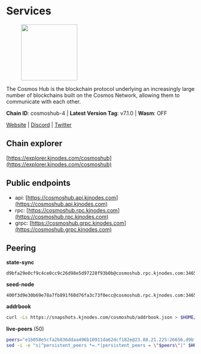 # Services

<figure><img src="https://raw.githubusercontent.com/kj89/testnet_manuals/main/pingpub/logos/cosmoshub.png" width="150" alt=""><figcaption></figcaption></figure>

The Cosmos Hub is the blockchain protocol underlying an  increasingly large number of blockchains built on the  Cosmos Network, allowing them to communicate with each other.

**Chain ID**: cosmoshub-4 | **Latest Version Tag**: v7.1.0 | **Wasm**: OFF

[Website](https://hub.cosmos.network) | [Discord](https://discord.gg/cosmosnetwork) | [Twitter](https://twitter.com/cosmoshub)




## Chain explorer
[https://explorer.kjnodes.com/cosmoshub](https://explorer.kjnodes.com/cosmoshub)

## Public endpoints

* api: [https://cosmoshub.api.kjnodes.com](https://cosmoshub.api.kjnodes.com)
* rpc: [https://cosmoshub.rpc.kjnodes.com](https://cosmoshub.rpc.kjnodes.com)
* grpc: [https://cosmoshub.grpc.kjnodes.com](https://cosmoshub.grpc.kjnodes.com)

## Peering

**state-sync**

```text
d9bfa29e0cf9c4ce0cc9c26d98e5d97228f93b0b@cosmoshub.rpc.kjnodes.com:34656
```

**seed-node**

```text
400f3d9e30b69e78a7fb891f60d76fa3c73f0ecc@cosmoshub.rpc.kjnodes.com:34659
```

**addrbook**
```bash
curl -Ls https://snapshots.kjnodes.com/cosmoshub/addrbook.json > $HOME/.gaia/config/addrbook.json
```

**live-peers** (50)
```bash
peers="e1b058e5cfa2b836ddaa496b10911da62dcf182e@23.88.21.225:26656,d9bfa29e0cf9c4ce0cc9c26d98e5d97228f93b0b@65.109.88.38:34656,7b15dce221b13ca353187b4f7219a94db6b71ad3@185.119.118.109:2000,c14d39422b5d70d9084d19d286c7427c0762cdfc@162.55.92.114:2010,4ddba29a7dfa740a4edeb5c620c963f67f951e1d@5.9.72.212:2000,882488c3a2394af95cdfad120b427f6c6a19b01a@44.203.40.88:26656,137f98c8e22965e672744a3f8909c0f4c8cffc53@135.148.54.43:26656,c62900f5d5b4f5ce9422e4ba123d637ea2fa6375@65.108.232.181:26656,e0ab6c5cc86959853f499236b8297344802ac5f4@5.161.139.201:26656,241b17dba97a2ed3c3747d12781fb86c9706e2d4@89.58.27.86:26656,6ea2ef7d3dd5d6967708a0b31eed85ba090a90a1@65.108.121.190:12010,dd53fa5cfb6a604feb80860d47506d0dd84baa12@142.132.210.234:26656,1d02b4300c6b6fd1123a20502f0b3c0ce3b73654@88.198.16.9:26656,344d87e04fdf04be760da5069a59d9a489b886a6@52.14.44.1:26656,39f68cf5744a881ea73023bf4e02db36390cfb1f@146.190.59.8:26090,1cce99042f884d669e7287e3e362bff8e385c63e@46.4.79.183:26726,2441e90fcb341fcd5bebec15b54e346cdca64a9b@135.148.123.8:14956,64148c47e1424173e3dcf90ab90bf196c2971b15@88.218.224.118:26656,48fc4fe58d5392bda805212ba0c8e4e772dba1f9@142.132.158.93:14956,f701e3e0b7983c5a9e8ef34f88acd82ebd661c87@64.44.148.194:26656,c940e11c1072dad06da3b1b48ca92966bb37e93a@74.96.207.58:28721,c1e437f73b8889b78ea34981e7c349157ad80284@107.135.15.66:26656,9d048653fa4d98e6c0760ed0c54ad2d257ba46df@65.108.137.34:26656,e4e0e9af2b55fbeb5b7637eebfa9feaa1503d29b@51.222.105.35:26656,371a781ed95b643d4758b3736ab827ce1cbe4e98@65.108.136.206:26656,c3a6c6265b6de3323d17f25760794a5e7f8dbb17@46.137.231.10:26656,213857e741833d17275ea559bb2d0342398cec99@35.245.206.45:26656,5b4529df65f9c1006d51472a827f1deb23825ba2@167.235.34.35:14656,2eb0e5e53401c51535c13250aba5fe98374ba7f0@51.210.32.145:26656,58b54d8cfdc0c634ed592e2c008705791253ebbb@172.93.214.10:26656,d5bf4870659c1d47f008691a64f970a56f0adb3c@80.190.132.234:56656,d54eacb237dfbc0eb934a45509f878eb3ea3a5b3@64.44.148.195:26656,6f473f7156b9e0a460f5ab9d5b8bba2412058974@93.159.134.156:36656,44594a57ce538a21f8558bcb1c9ce560ad879e3e@15.235.114.84:26656,27ad834c62dbefc5beb74be7575515927bd07c58@193.176.85.151:26656,edea278ce4cc160512f325d0722f312b83202e73@178.128.42.132:26090,d9dbd30f7e9ae99dc05645f48f4637c2f4a14645@34.107.9.71:26656,a94dff85ed430f0475f41fe306c82b7eb7f6e858@51.91.153.78:31649,505f4467926cdad29932c44dc5ea7a5da6982f48@176.9.101.44:26656,3084d6a288e20cbddac77b776906550c1029907a@65.109.41.3:27000,3450293ebc89d869ada0627ac9d4d2ff49c51a58@15.164.228.75:26656,9dc2f597203b32ba46245251b92049518fdc93af@65.109.106.169:26656,ba3bacc714817218562f743178228f23678b2873@34.141.15.99:26656,e726816f42831689eab9378d5d577f1d06d25716@176.9.188.21:26656,b1b6c561cb03944fd59d14667895ccb61a45f1cd@45.34.1.114:26656,b28086e256aed04f2ab586bb97c90acd20a4980e@141.94.98.115:19095,90a572b126de59fb924b050669e3d0851c7e8dd1@89.149.218.130:26656,dea13e7232642331360d4387b0ab106b014092d4@116.202.236.59:26656,9c116194f25fd0d146019f171ef0f49904dcc586@167.86.98.230:26656,9d7d9ba2b9bc1c805a24413fcfdc75010d52dd61@159.89.101.239:26090"
sed -i -e "s|^persistent_peers *=.*|persistent_peers = \"$peers\"|" $HOME/.gaia/config/config.toml
```
